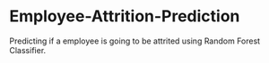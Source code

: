 # Employee-Attrition-Prediction
Predicting if a employee is going to be attrited using Random Forest Classifier.
